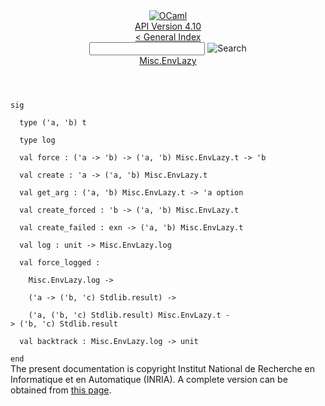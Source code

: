 <!-- ((! set title API !)) ((! set documentation !)) ((! set api !)) ((! set nobreadcrumb !)) -->
<div class="api"><header><nav class="toc brand"><a class="brand" href="https://ocaml.org/"><img src="colour-logo-gray.svg" class="svg" alt="OCaml"></a></nav><nav class="toc"><div class="toc_version"><a href="/docs" id="version-select">API Version 4.10</a></div><a href="index.html">&lt; General Index</a><div class="api_search"><input type="text" name="apisearch" id="api_search" oninput="mySearch(false);" onkeypress="this.oninput();" onclick="this.oninput();" onpaste="this.oninput();">
<img src="search_icon.svg" alt="Search" class="svg" onclick="mySearch(false)"></div>
<div id="search_results"></div><div class="toc_title"><a href="Misc.EnvLazy.html">Misc.EnvLazy</a></div><ul></ul></nav></header>
<code class="code"><span class="keyword">sig</span><br>
&nbsp;&nbsp;<span class="keyword">type</span>&nbsp;(<span class="keywordsign">'</span>a,&nbsp;<span class="keywordsign">'</span>b)&nbsp;t<br>
&nbsp;&nbsp;<span class="keyword">type</span>&nbsp;log<br>
&nbsp;&nbsp;<span class="keyword">val</span>&nbsp;force&nbsp;:&nbsp;(<span class="keywordsign">'</span>a&nbsp;<span class="keywordsign">-&gt;</span>&nbsp;<span class="keywordsign">'</span>b)&nbsp;<span class="keywordsign">-&gt;</span>&nbsp;(<span class="keywordsign">'</span>a,&nbsp;<span class="keywordsign">'</span>b)&nbsp;<span class="constructor">Misc</span>.<span class="constructor">EnvLazy</span>.t&nbsp;<span class="keywordsign">-&gt;</span>&nbsp;<span class="keywordsign">'</span>b<br>
&nbsp;&nbsp;<span class="keyword">val</span>&nbsp;create&nbsp;:&nbsp;<span class="keywordsign">'</span>a&nbsp;<span class="keywordsign">-&gt;</span>&nbsp;(<span class="keywordsign">'</span>a,&nbsp;<span class="keywordsign">'</span>b)&nbsp;<span class="constructor">Misc</span>.<span class="constructor">EnvLazy</span>.t<br>
&nbsp;&nbsp;<span class="keyword">val</span>&nbsp;get_arg&nbsp;:&nbsp;(<span class="keywordsign">'</span>a,&nbsp;<span class="keywordsign">'</span>b)&nbsp;<span class="constructor">Misc</span>.<span class="constructor">EnvLazy</span>.t&nbsp;<span class="keywordsign">-&gt;</span>&nbsp;<span class="keywordsign">'</span>a&nbsp;option<br>
&nbsp;&nbsp;<span class="keyword">val</span>&nbsp;create_forced&nbsp;:&nbsp;<span class="keywordsign">'</span>b&nbsp;<span class="keywordsign">-&gt;</span>&nbsp;(<span class="keywordsign">'</span>a,&nbsp;<span class="keywordsign">'</span>b)&nbsp;<span class="constructor">Misc</span>.<span class="constructor">EnvLazy</span>.t<br>
&nbsp;&nbsp;<span class="keyword">val</span>&nbsp;create_failed&nbsp;:&nbsp;exn&nbsp;<span class="keywordsign">-&gt;</span>&nbsp;(<span class="keywordsign">'</span>a,&nbsp;<span class="keywordsign">'</span>b)&nbsp;<span class="constructor">Misc</span>.<span class="constructor">EnvLazy</span>.t<br>
&nbsp;&nbsp;<span class="keyword">val</span>&nbsp;log&nbsp;:&nbsp;unit&nbsp;<span class="keywordsign">-&gt;</span>&nbsp;<span class="constructor">Misc</span>.<span class="constructor">EnvLazy</span>.log<br>
&nbsp;&nbsp;<span class="keyword">val</span>&nbsp;force_logged&nbsp;:<br>
&nbsp;&nbsp;&nbsp;&nbsp;<span class="constructor">Misc</span>.<span class="constructor">EnvLazy</span>.log&nbsp;<span class="keywordsign">-&gt;</span><br>
&nbsp;&nbsp;&nbsp;&nbsp;(<span class="keywordsign">'</span>a&nbsp;<span class="keywordsign">-&gt;</span>&nbsp;(<span class="keywordsign">'</span>b,&nbsp;<span class="keywordsign">'</span>c)&nbsp;<span class="constructor">Stdlib</span>.result)&nbsp;<span class="keywordsign">-&gt;</span><br>
&nbsp;&nbsp;&nbsp;&nbsp;(<span class="keywordsign">'</span>a,&nbsp;(<span class="keywordsign">'</span>b,&nbsp;<span class="keywordsign">'</span>c)&nbsp;<span class="constructor">Stdlib</span>.result)&nbsp;<span class="constructor">Misc</span>.<span class="constructor">EnvLazy</span>.t&nbsp;<span class="keywordsign">-&gt;</span>&nbsp;(<span class="keywordsign">'</span>b,&nbsp;<span class="keywordsign">'</span>c)&nbsp;<span class="constructor">Stdlib</span>.result<br>
&nbsp;&nbsp;<span class="keyword">val</span>&nbsp;backtrack&nbsp;:&nbsp;<span class="constructor">Misc</span>.<span class="constructor">EnvLazy</span>.log&nbsp;<span class="keywordsign">-&gt;</span>&nbsp;unit<br>
<span class="keyword">end</span></code>
<div class="copyright">The present documentation is copyright Institut National de Recherche en Informatique et en Automatique (INRIA). A complete version can be obtained from <a href="http://caml.inria.fr/pub/docs/manual-ocaml/">this page</a>.</div></div>